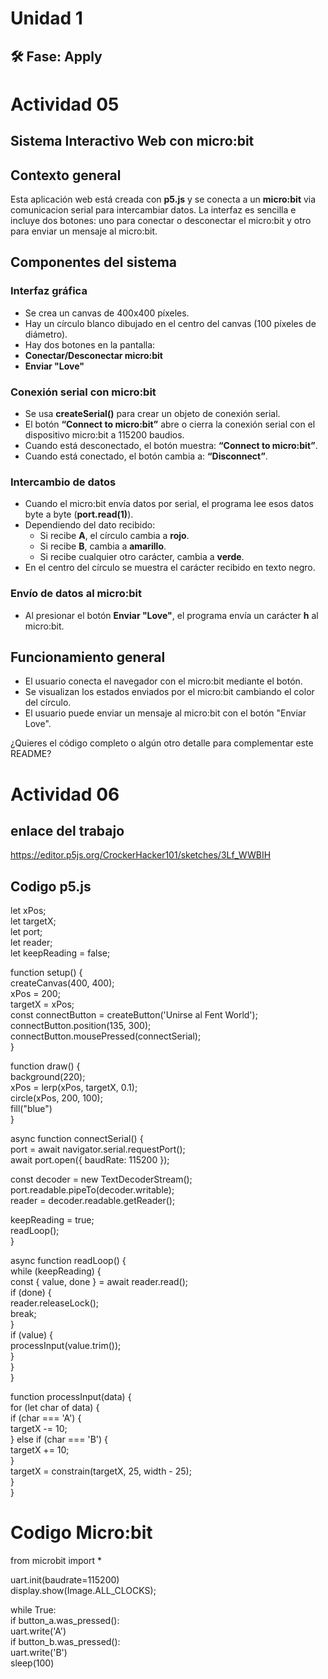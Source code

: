 # Unidad 1

## 🛠 Fase: Apply  

# Actividad 05  

## Sistema Interactivo Web con micro:bit

## Contexto general

Esta aplicación web está creada con **p5.js** y se conecta a un **micro:bit** via comunicacion serial para intercambiar datos. La interfaz es sencilla e incluye dos botones: uno para conectar o desconectar el micro:bit y otro para enviar un mensaje al micro:bit.

## Componentes del sistema

### Interfaz gráfica

- Se crea un canvas de 400x400 píxeles.
- Hay un círculo blanco dibujado en el centro del canvas (100 píxeles de diámetro).
- Hay dos botones en la pantalla:
- **Conectar/Desconectar micro:bit**
- **Enviar "Love"**

### Conexión serial con micro:bit

- Se usa **createSerial()** para crear un objeto de conexión serial.
- El botón **“Connect to micro:bit”** abre o cierra la conexión serial con el dispositivo micro:bit a 115200 baudios.
- Cuando está desconectado, el botón muestra: **“Connect to micro:bit”**.
- Cuando está conectado, el botón cambia a: **“Disconnect”**.

### Intercambio de datos

- Cuando el micro:bit envía datos por serial, el programa lee esos datos byte a byte (**port.read(1)**).
- Dependiendo del dato recibido:
  - Si recibe **A**, el círculo cambia a **rojo**.
  - Si recibe **B**, cambia a **amarillo**.
  - Si recibe cualquier otro carácter, cambia a **verde**.
- En el centro del círculo se muestra el carácter recibido en texto negro.

### Envío de datos al micro:bit

- Al presionar el botón **Enviar "Love"**, el programa envía un carácter **h** al micro:bit.

## Funcionamiento general

- El usuario conecta el navegador con el micro:bit mediante el botón.
- Se visualizan los estados enviados por el micro:bit cambiando el color del círculo.
- El usuario puede enviar un mensaje al micro:bit con el botón "Enviar Love".

¿Quieres el código completo o algún otro detalle para complementar este README?  

# Actividad 06  

## enlace del trabajo ##    
https://editor.p5js.org/CrockerHacker101/sketches/3Lf_WWBIH  

## Codigo p5.js ##  
let xPos;  
let targetX;  
let port;  
let reader;  
let keepReading = false;  

function setup() {  
  createCanvas(400, 400);  
  xPos = 200;  
  targetX = xPos;  
  const connectButton = createButton('Unirse al Fent World');  
  connectButton.position(135, 300);  
  connectButton.mousePressed(connectSerial);  
}  

function draw() {  
  background(220);  
  xPos = lerp(xPos, targetX, 0.1);  
  circle(xPos, 200, 100);  
  fill("blue")  
}  

async function connectSerial() {  
  port = await navigator.serial.requestPort();  
  await port.open({ baudRate: 115200 });  

  const decoder = new TextDecoderStream();  
  port.readable.pipeTo(decoder.writable);  
  reader = decoder.readable.getReader();  

  keepReading = true;  
  readLoop();  
}  

async function readLoop() {  
  while (keepReading) {  
    const { value, done } = await reader.read();  
    if (done) {  
      reader.releaseLock();  
      break;  
    }  
    if (value) {  
      processInput(value.trim());  
    }  
  }  
}  

function processInput(data) {  
  for (let char of data) {  
    if (char === 'A') {  
      targetX -= 10;  
    } else if (char === 'B') {  
      targetX += 10;  
    }  
    targetX = constrain(targetX, 25, width - 25);  
  }  
}  
# Codigo Micro:bit #  
from microbit import * 

uart.init(baudrate=115200)  
display.show(Image.ALL_CLOCKS);  

while True:  
    if button_a.was_pressed():  
        uart.write('A')  
    if button_b.was_pressed():  
        uart.write('B')  
    sleep(100)  

